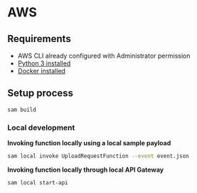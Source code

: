 # AWS


## Requirements

* AWS CLI already configured with Administrator permission
* [Python 3 installed](https://www.python.org/downloads/)
* [Docker installed](https://www.docker.com/community-edition)

## Setup process

```
sam build
```

### Local development

**Invoking function locally using a local sample payload**

```bash
sam local invoke UploadRequestFunction --event event.json
```

**Invoking function locally through local API Gateway**

```bash
sam local start-api
```
